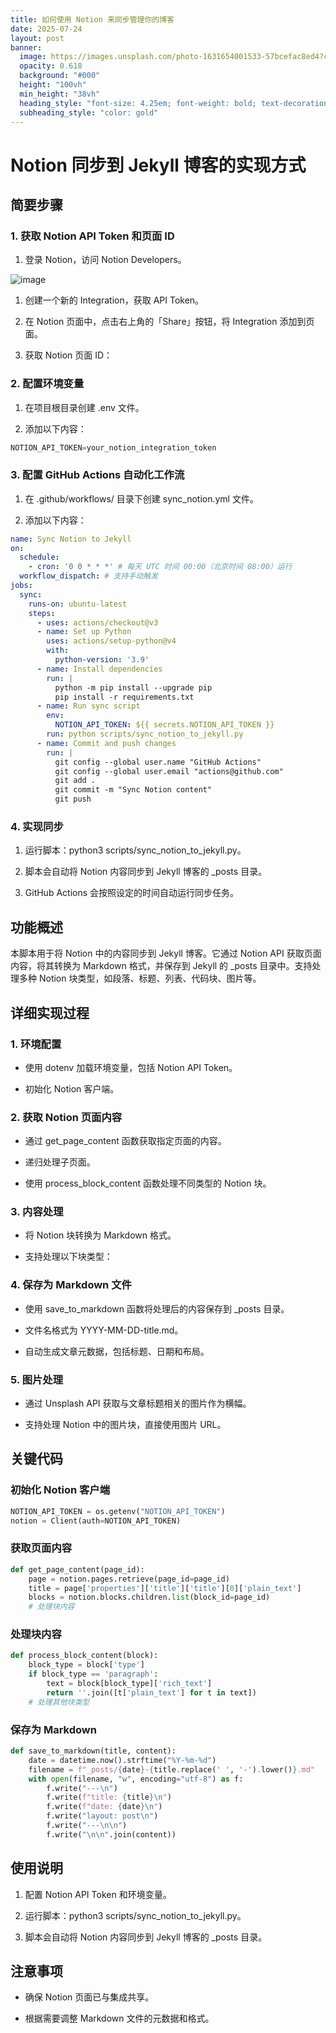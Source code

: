 ```yaml
---
title: 如何使用 Notion 来同步管理你的博客
date: 2025-07-24
layout: post
banner:
  image: https://images.unsplash.com/photo-1631654001533-57bcefac8ed4?crop=entropy&cs=tinysrgb&fit=max&fm=jpg&ixid=M3w2OTIwMzJ8MHwxfHJhbmRvbXx8fHx8fHx8fDE3NTMzNjEzOTZ8&ixlib=rb-4.1.0&q=80&w=1080
  opacity: 0.618
  background: "#000"
  height: "100vh"
  min_height: "38vh"
  heading_style: "font-size: 4.25em; font-weight: bold; text-decoration: underline"
  subheading_style: "color: gold"
---
```


# Notion 同步到 Jekyll 博客的实现方式

## 简要步骤

### 1. 获取 Notion API Token 和页面 ID

1. 登录 Notion，访问 Notion Developers。

![image](https://prod-files-secure.s3.us-west-2.amazonaws.com/a7a0cc5a-89b9-4cda-8686-1fba0ca52f40/d19c1afe-dea5-4312-9333-786b0ba83054/image.png?X-Amz-Algorithm=AWS4-HMAC-SHA256&X-Amz-Content-Sha256=UNSIGNED-PAYLOAD&X-Amz-Credential=ASIAZI2LB466XOZBWPSK%2F20250724%2Fus-west-2%2Fs3%2Faws4_request&X-Amz-Date=20250724T124956Z&X-Amz-Expires=3600&X-Amz-Security-Token=IQoJb3JpZ2luX2VjEAQaCXVzLXdlc3QtMiJGMEQCIAG5FXAmYhSNjI5YiJ7mjjjR%2BsxbuY4U%2FwGqLhEdaDP1AiB1zCaA0hNWHUZ8o5mWK3T4yhsTirx3pnq%2BjX%2F0FonMDSr%2FAwgtEAAaDDYzNzQyMzE4MzgwNSIMipttH9xp%2Fb0rDzjkKtwDnhYB5UhOzGXo5Im179UNdIcP7%2BWjuFlaNNO7fsK2xSsrfGZqvow96QSq9L8dOsX2yyVK3HnPq712Hi4%2FL3PK6RMhiEu%2FF3S2%2F%2BFWateazxHMh9U1IbMlSLqXeilfRolXhAO53CdpIyNJUR%2FpLjDM0Ne%2F4bYwP%2BWctzCFvqqdfH%2Fbcf%2FfuJG102cyGHFtBpRnEKkUyjpnmW3dJImL07YB8uJYmKzRuKjtd87WV%2FA6P%2B%2FrmkTV8psO6i7hPhzG%2B2BUX4HxTHwpkkTFoXzUGDkO%2FL1OJbJds0pJBtwb0XWX17PLZbHBzDfgl09XEDHr%2BQ9UOWWed0mI24q2Jk0Ei7W4mrCUS5sa9lYHIucW2HiL%2F4YBqS3hWrPR9IY%2FRtRngTA50Y2hStGdauvs91XbIwr0PoSAiiAfAuT0f%2BLbVM4RTYYufjDX0AHkqSNIJ7IkOIwfFVQ7tFDqw86Nmvuq3OTX8%2FVpzcUlOYzbkhR9zN7Jp6%2FHjI1rbyDz%2BjazJKQ6rQ8dRfQa5A4IDgTFSQNhYdD9y%2BYN0bhc1qszrEYMevZ4Cc6t9%2FDvL5H99Ay7Y8TJstDxC5Td4Z3Ra7khu5HVGHuobgeKi4BC0gy6ZGoVZwC%2Bkm5AQFOwbtemmxmj%2Fgowm7aIxAY6pgFS2qLCpuNQ%2B8l7Frcl2GYGeYdzdQ6z%2BsZSriqUP%2BLmT5r4IoO6%2B%2FcwwfC%2FmzHFw2xo1MfmHbUijaCcP2rrudLrlazxCwaouZhcNNA3vHe6NnFeL%2BjKZSganY8PdRHf52ejM6Q9ngVnCEJ84aLCt5f91zKcI4Hu70bh28R1s9ox8EfSrL%2BDjGzRu4pGVhrhqFbasbK5Tj6FmNgy6C3nqtOM9TiF%2FGu1&X-Amz-Signature=c28f4108463e7840578ffb571ab0155098a72288e507d31ae6b7b9aa09c11f03&X-Amz-SignedHeaders=host&x-amz-checksum-mode=ENABLED&x-id=GetObject)

1. 创建一个新的 Integration，获取 API Token。

1. 在 Notion 页面中，点击右上角的「Share」按钮，将 Integration 添加到页面。

1. 获取 Notion 页面 ID：


### 2. 配置环境变量

1. 在项目根目录创建 .env 文件。

1. 添加以下内容：

```javascript
NOTION_API_TOKEN=your_notion_integration_token
```

### 3. 配置 GitHub Actions 自动化工作流

1. 在 .github/workflows/ 目录下创建 sync_notion.yml 文件。

1. 添加以下内容：

```yaml
name: Sync Notion to Jekyll
on:
  schedule:
    - cron: '0 0 * * *' # 每天 UTC 时间 00:00（北京时间 08:00）运行
  workflow_dispatch: # 支持手动触发
jobs:
  sync:
    runs-on: ubuntu-latest
    steps:
      - uses: actions/checkout@v3
      - name: Set up Python
        uses: actions/setup-python@v4
        with:
          python-version: '3.9'
      - name: Install dependencies
        run: |
          python -m pip install --upgrade pip
          pip install -r requirements.txt
      - name: Run sync script
        env:
          NOTION_API_TOKEN: ${{ secrets.NOTION_API_TOKEN }}
        run: python scripts/sync_notion_to_jekyll.py
      - name: Commit and push changes
        run: |
          git config --global user.name "GitHub Actions"
          git config --global user.email "actions@github.com"
          git add .
          git commit -m "Sync Notion content"
          git push
```

### 4. 实现同步

1. 运行脚本：python3 scripts/sync_notion_to_jekyll.py。

1. 脚本会自动将 Notion 内容同步到 Jekyll 博客的 _posts 目录。

1. GitHub Actions 会按照设定的时间自动运行同步任务。

## 功能概述

本脚本用于将 Notion 中的内容同步到 Jekyll 博客。它通过 Notion API 获取页面内容，将其转换为 Markdown 格式，并保存到 Jekyll 的 _posts 目录中。支持处理多种 Notion 块类型，如段落、标题、列表、代码块、图片等。

## 详细实现过程

### 1. 环境配置

- 使用 dotenv 加载环境变量，包括 Notion API Token。

- 初始化 Notion 客户端。

### 2. 获取 Notion 页面内容

- 通过 get_page_content 函数获取指定页面的内容。

- 递归处理子页面。

- 使用 process_block_content 函数处理不同类型的 Notion 块。

### 3. 内容处理

- 将 Notion 块转换为 Markdown 格式。

- 支持处理以下块类型：


### 4. 保存为 Markdown 文件

- 使用 save_to_markdown 函数将处理后的内容保存到 _posts 目录。

- 文件名格式为 YYYY-MM-DD-title.md。

- 自动生成文章元数据，包括标题、日期和布局。

### 5. 图片处理

- 通过 Unsplash API 获取与文章标题相关的图片作为横幅。

- 支持处理 Notion 中的图片块，直接使用图片 URL。

## 关键代码

### 初始化 Notion 客户端

```python
NOTION_API_TOKEN = os.getenv("NOTION_API_TOKEN")
notion = Client(auth=NOTION_API_TOKEN)
```

### 获取页面内容

```python
def get_page_content(page_id):
    page = notion.pages.retrieve(page_id=page_id)
    title = page['properties']['title']['title'][0]['plain_text']
    blocks = notion.blocks.children.list(block_id=page_id)
    # 处理块内容
```

### 处理块内容

```python
def process_block_content(block):
    block_type = block['type']
    if block_type == 'paragraph':
        text = block[block_type]['rich_text']
        return ''.join([t['plain_text'] for t in text])
    # 处理其他块类型
```

### 保存为 Markdown

```python
def save_to_markdown(title, content):
    date = datetime.now().strftime("%Y-%m-%d")
    filename = f"_posts/{date}-{title.replace(' ', '-').lower()}.md"
    with open(filename, "w", encoding="utf-8") as f:
        f.write("---\n")
        f.write(f"title: {title}\n")
        f.write(f"date: {date}\n")
        f.write("layout: post\n")
        f.write("---\n\n")
        f.write("\n\n".join(content))
```

## 使用说明

1. 配置 Notion API Token 和环境变量。

1. 运行脚本：python3 scripts/sync_notion_to_jekyll.py。

1. 脚本会自动将 Notion 内容同步到 Jekyll 博客的 _posts 目录。

## 注意事项

- 确保 Notion 页面已与集成共享。

- 根据需要调整 Markdown 文件的元数据和格式。
